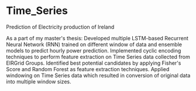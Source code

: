 # Time_Series

Prediction of Electricity production of Ireland

As a part of my master's thesis:
Developed multiple LSTM-based Recurrent Neural Network (RNN) trained on different window of data and ensemble models to predict hourly power prediction.
Implemented cyclic encoding techniques to perform feature extraction on Time Series data collected from EIRGrid Groups.
Identified best potential candidates by applying Fisher's Score and Random Forest as feature extraction techniques.
Applied windowing on Time Series data which resulted in conversion of original data into multiple window sizes.
